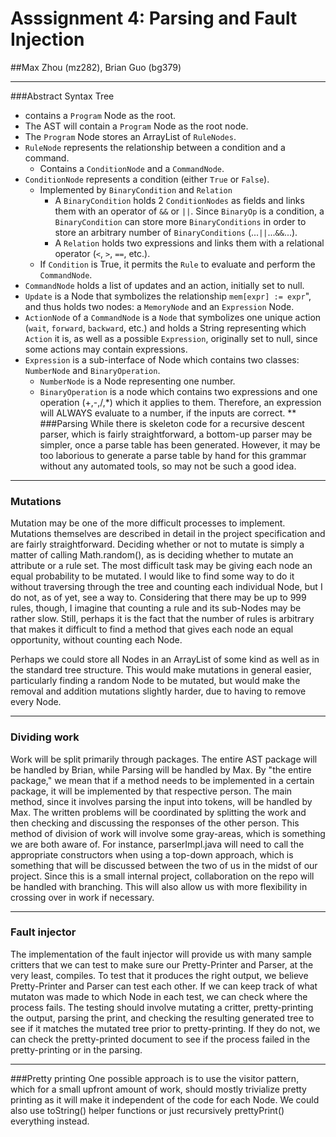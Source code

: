 # Asssignment 4: Parsing and Fault Injection
##Max Zhou (mz282), Brian Guo (bg379)
****
###Abstract Syntax Tree
* contains a `Program` Node as the root.
* The AST will contain a `Program` Node as the root node. 
*  The `Program` Node stores an ArrayList of `RuleNodes`.
*  `RuleNode` represents the relationship between a condition and a command. 
	 * Contains a `ConditionNode` and a `CommandNode`.
*  `ConditionNode` represents a condition (either `True` or `False`). 
	* Implemented by `BinaryCondition` and `Relation`
		* A `BinaryCondition` holds 2 `ConditionNodes` as fields and links them with an operator of `&&` or `||`. Since `BinaryOp` is a condition, a `BinaryCondition` can store more `BinaryConditions` in order to store an arbitrary number of `BinaryConditions` (...`||`...`&&`...).
		* A `Relation` holds two expressions and links them with a relational operator (`<`, `>`, `==`, etc.).  
	* If `Condition` is True, it permits the `Rule` to evaluate and perform the `CommandNode`.
*  `CommandNode` holds a list of updates and an action, initially set to null. 
* `Update` is a Node that symbolizes the relationship `mem[expr] := expr`", and thus holds two nodes: a `MemoryNode` and an `Expression` Node. 
* `ActionNode` of a `CommandNode` is a `Node` that symbolizes one unique action (`wait`, `forward`, `backward`, etc.) and holds a String representing which `Action` it is, as well as a possible `Expression`, originally set to null, since some actions may contain expressions.
*  `Expression` is a sub-interface of Node which contains two classes: `NumberNode` and `BinaryOperation`. 
	* `NumberNode` is a Node representing one number. 
	* `BinaryOperation` is a node which contains two expressions and one operation (+,-,/,*) which it applies to them. Therefore, an expression will ALWAYS evaluate to a number, if the inputs are correct. 
**
###Parsing
While there is skeleton code for a recursive descent parser, which is fairly straightforward, a bottom-up parser may be simpler, once a parse table has been generated.  However, it may be too laborious to generate a parse table by hand for this grammar without any automated tools, so may not be such a good idea.
***
### Mutations
Mutation may be one of the more difficult processes to implement. Mutations themselves are described in detail in the project specification and are fairly straightforward. Deciding whether or not to mutate is simply a matter of calling Math.random(), as is deciding whether to mutate an attribute or a rule set. The most difficult task may be giving each node an equal probability to be mutated. I would like to find some way to do it without traversing through the tree and counting each individual Node, but I do not, as of yet, see a way to. Considering that there may be up to 999 rules, though, I imagine that counting a rule and its sub-Nodes may be rather slow. Still, perhaps it is the fact that the number of rules is arbitrary that makes it difficult to find a method that gives each node an equal opportunity, without counting each Node.

Perhaps we could store all Nodes in an ArrayList of some kind as well as in the standard tree structure.  This would make mutations in general easier, particularly finding a random Node to be mutated, but would make the removal and addition mutations slightly harder, due to having to remove every Node.
***
### Dividing work

Work will be split primarily through packages.  The entire AST package will be handled by Brian, while Parsing will be handled by Max.  By "the entire package," we mean that if a method needs to be implemented in a certain package, it will be implemented by that respective person. The main method, since it involves  parsing the input into tokens, will be handled by Max. The written problems will be coordinated by splitting the work and then checking and discussing the responses of the other person. This method of division of work will involve some gray-areas, which is something we are both aware of. For instance, parserImpl.java will need to call the appropriate constructors when using a top-down approach, which is something that will be discussed between the two of us in the midst of our project.  Since this is a small internal project, collaboration on the repo will be handled with branching.  This will also allow us with more flexibility in crossing over in work if necessary.
***
### Fault injector
The implementation of the fault injector will provide us with many sample critters that we can test to make sure our Pretty-Printer and Parser, at the very least, compiles. To test that it produces the right output, we believe Pretty-Printer and Parser can test each other. If we can keep track of what mutaton was made to which Node in each test, we can check where the process fails. The testing should involve mutating a critter, pretty-printing the output, parsing the print, and checking the resulting generated tree to see if it matches the mutated tree prior to pretty-printing. If they do not, we can check the pretty-printed document to see if the process failed in the pretty-printing or in the parsing.
***
###Pretty printing
One possible approach is to use the visitor pattern, which for a small upfront amount of work, should mostly trivialize pretty printing as it will make it independent of the code for each Node.  We could also use toString() helper functions or just recursively prettyPrint() everything instead.
